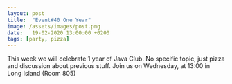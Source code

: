 ```yaml
---
layout: post
title:  "Event#40 One Year"
image: /assets/images/post.png
date:   19-02-2020 13:00:00 +0200
tags: [party, pizza]
---
```

This week we will celebrate 1 year of Java Club. No specific topic, just pizza and discussion about previous stuff.
Join us on Wednesday, at 13:00 in Long Island (Room 805)
